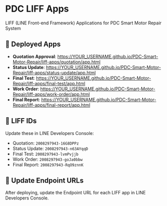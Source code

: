 # PDC LIFF Apps

LIFF (LINE Front-end Framework) Applications for PDC Smart Motor Repair System

## 🚀 Deployed Apps

- **Quotation Approval**: https://YOUR_USERNAME.github.io/PDC-Smart-Motor-Repair/liff-apps/quotation/app.html
- **Status Update**: https://YOUR_USERNAME.github.io/PDC-Smart-Motor-Repair/liff-apps/status-update/app.html
- **Final Test**: https://YOUR_USERNAME.github.io/PDC-Smart-Motor-Repair/liff-apps/final-test/app.html
- **Work Order**: https://YOUR_USERNAME.github.io/PDC-Smart-Motor-Repair/liff-apps/work-order/app.html
- **Final Report**: https://YOUR_USERNAME.github.io/PDC-Smart-Motor-Repair/liff-apps/final-report/app.html

## 📝 LIFF IDs

Update these in LINE Developers Console:

- Quotation: `2008297943-16G8DPPz`
- Status Update: `2008297943-n63AYqqD`
- Final Test: `2008297943-lvmPvjjb`
- Work Order: `2008297943-goJa0bbw`
- Final Report: `2008297943-RqO9znnK`

## 🔗 Update Endpoint URLs

After deploying, update the Endpoint URL for each LIFF app in LINE Developers Console.
